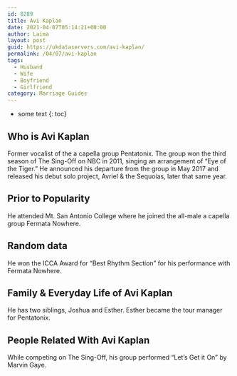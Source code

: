 ```yaml
---
id: 8289
title: Avi Kaplan
date: 2021-04-07T05:14:21+00:00
author: Laima
layout: post
guid: https://ukdataservers.com/avi-kaplan/
permalink: /04/07/avi-kaplan
tags:
  - Husband
  - Wife
  - Boyfriend
  - Girlfriend
category: Marriage Guides
---
```


* some text
{: toc}


## Who is Avi Kaplan
                  
                  
                  
Former vocalist of the a capella group Pentatonix. The group won the third season of The Sing-Off on NBC in 2011, singing an arrangement of &#8220;Eye of the Tiger.&#8221; He announced his departure from the group in May 2017 and released his debut solo project, Avriel & the Sequoias, later that same year. 
                  
              
            
              
            
                
                
                
## Prior to Popularity
                  
                  
                  
He attended Mt. San Antonio College where he joined the all-male a capella group Fermata Nowhere. 
                  
              
            
              
            
                
                
                
## Random data
                  
                  
                  
He won the ICCA Award for &#8220;Best Rhythm Section&#8221; for his performance with Fermata Nowhere. 
                  
              
            
              
            
                
                
                
## Family & Everyday Life of Avi Kaplan
                  
                  
                  
He has two siblings, Joshua and Esther. Esther became the tour manager for Pentatonix. 
                  
              
            
              
            
                
                
                
## People Related With Avi Kaplan
                  
                  
                  
While competing on The Sing-Off, his group performed &#8220;Let&#8217;s Get it On&#8221; by Marvin Gaye. 
                  
              
            
              
            
                
              
            
              
              
            
            
              
            
          
          
          